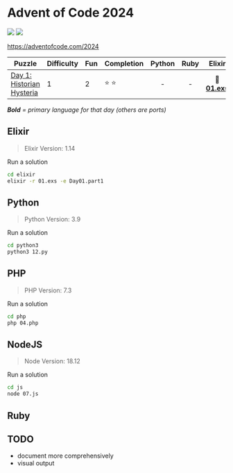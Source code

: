 # Advent of Code 2024

![](https://img.shields.io/badge/days%20completed-01-red) ![](https://img.shields.io/badge/stars%20⭐-02-yellow)

https://adventofcode.com/2024

| Puzzle | Difficulty | Fun | Completion | Python | Ruby | Elixir | PHP | JS | other |
|--------|------------|-----|------------|:------:|:----:|:------:|:---:|:--:|:-----:|
| [Day 1: Historian Hysteria](https://adventofcode.com/2024/day/1) | 1 | 2 | :star: :star: | - | - | :heart_decoration: **[01.exs](elixir/01.exs)** | - | - | - |

_**Bold** = primary language for that day (others are ports)_

## Elixir

> Elixir Version: 1.14

Run a solution

```sh
cd elixir
elixir -r 01.exs -e Day01.part1
```

## Python

> Python Version: 3.9

Run a solution

```sh
cd python3
python3 12.py
```

## PHP

> PHP Version: 7.3

Run a solution

```sh
cd php
php 04.php
```

## NodeJS

> Node Version: 18.12

Run a solution

```sh
cd js
node 07.js
```

## Ruby

## TODO

- document more comprehensively
- visual output
